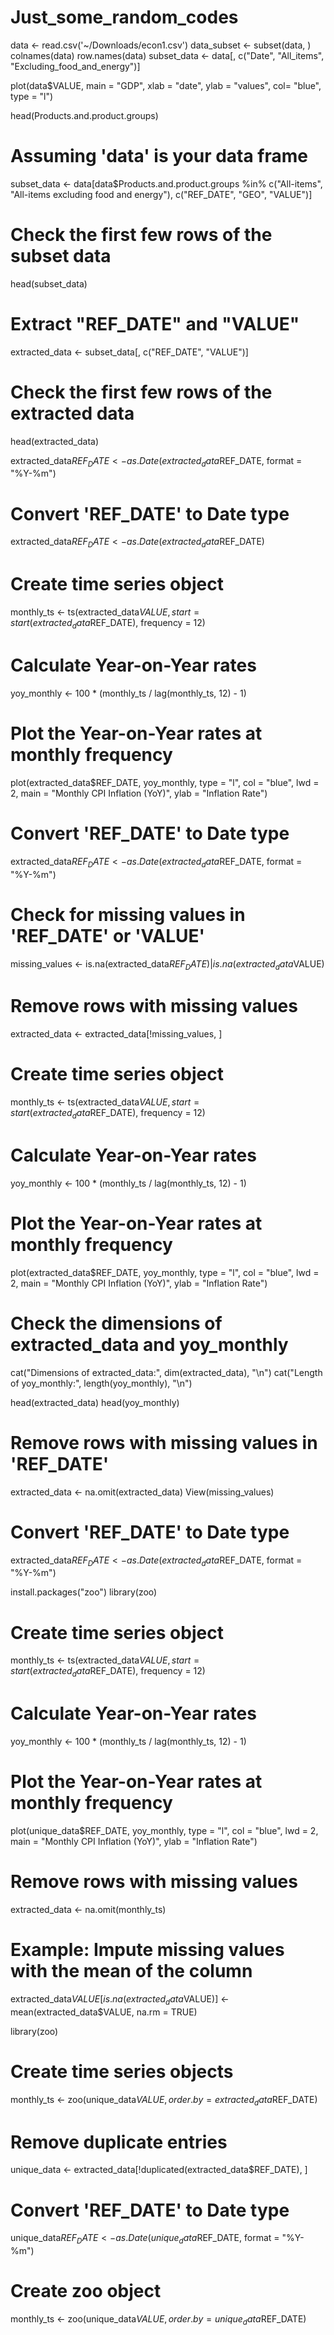 # Just_some_random_codes
data <- read.csv('~/Downloads/econ1.csv')
data_subset <- subset(data, )
colnames(data)
row.names(data)
subset_data <- data[, c("Date", "All_items", "Excluding_food_and_energy")]

plot(data$VALUE, main = "GDP", xlab = "date", ylab = "values", col= "blue", type = "l")

head(Products.and.product.groups)

# Assuming 'data' is your data frame
subset_data <- data[data$Products.and.product.groups %in% c("All-items", "All-items excluding food and energy"), c("REF_DATE", "GEO", "VALUE")]

# Check the first few rows of the subset data
head(subset_data)

# Extract "REF_DATE" and "VALUE"
extracted_data <- subset_data[, c("REF_DATE", "VALUE")]


# Check the first few rows of the extracted data
head(extracted_data)

extracted_data$REF_DATE <- as.Date(extracted_data$REF_DATE, format = "%Y-%m")



# Convert 'REF_DATE' to Date type
extracted_data$REF_DATE <- as.Date(extracted_data$REF_DATE)

# Create time series object
monthly_ts <- ts(extracted_data$VALUE, start = start(extracted_data$REF_DATE), frequency = 12)

# Calculate Year-on-Year rates
yoy_monthly <- 100 * (monthly_ts / lag(monthly_ts, 12) - 1)

# Plot the Year-on-Year rates at monthly frequency
plot(extracted_data$REF_DATE, yoy_monthly, type = "l", col = "blue", lwd = 2, main = "Monthly CPI Inflation (YoY)", ylab = "Inflation Rate")


# Convert 'REF_DATE' to Date type
extracted_data$REF_DATE <- as.Date(extracted_data$REF_DATE, format = "%Y-%m")

# Check for missing values in 'REF_DATE' or 'VALUE'
missing_values <- is.na(extracted_data$REF_DATE) | is.na(extracted_data$VALUE)

# Remove rows with missing values
extracted_data <- extracted_data[!missing_values, ]

# Create time series object
monthly_ts <- ts(extracted_data$VALUE, start = start(extracted_data$REF_DATE), frequency = 12)

# Calculate Year-on-Year rates
yoy_monthly <- 100 * (monthly_ts / lag(monthly_ts, 12) - 1)

# Plot the Year-on-Year rates at monthly frequency
plot(extracted_data$REF_DATE, yoy_monthly, type = "l", col = "blue", lwd = 2, main = "Monthly CPI Inflation (YoY)", ylab = "Inflation Rate")


# Check the dimensions of extracted_data and yoy_monthly
cat("Dimensions of extracted_data:", dim(extracted_data), "\n")
cat("Length of yoy_monthly:", length(yoy_monthly), "\n")


head(extracted_data)
head(yoy_monthly)


# Remove rows with missing values in 'REF_DATE'
extracted_data <- na.omit(extracted_data)
View(missing_values)

# Convert 'REF_DATE' to Date type
extracted_data$REF_DATE <- as.Date(extracted_data$REF_DATE, format = "%Y-%m")

install.packages("zoo")
library(zoo)

# Create time series object
monthly_ts <- ts(extracted_data$VALUE, start = start(extracted_data$REF_DATE), frequency = 12)

# Calculate Year-on-Year rates
yoy_monthly <- 100 * (monthly_ts / lag(monthly_ts, 12) - 1)

# Plot the Year-on-Year rates at monthly frequency
plot(unique_data$REF_DATE, yoy_monthly, type = "l", col = "blue", lwd = 2, main = "Monthly CPI Inflation (YoY)", ylab = "Inflation Rate")

# Remove rows with missing values
extracted_data <- na.omit(monthly_ts)

# Example: Impute missing values with the mean of the column
extracted_data$VALUE[is.na(extracted_data$VALUE)] <- mean(extracted_data$VALUE, na.rm = TRUE)

library(zoo)
# Create time series objects
monthly_ts <- zoo(unique_data$VALUE, order.by = extracted_data$REF_DATE)



# Remove duplicate entries
unique_data <- extracted_data[!duplicated(extracted_data$REF_DATE), ]

# Convert 'REF_DATE' to Date type
unique_data$REF_DATE <- as.Date(unique_data$REF_DATE, format = "%Y-%m")

# Create zoo object
monthly_ts <- zoo(unique_data$VALUE, order.by = unique_data$REF_DATE)





